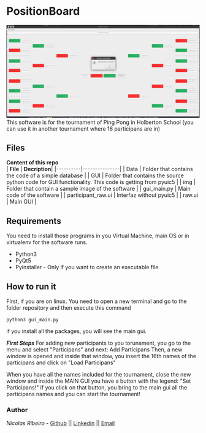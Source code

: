 # PositionBoard
<img src="img/Imagen.png" alt="Install developer terminal" />
This software is for the tournament of Ping Pong in Holberton School (you can use it in another tournament where 16 participans are in)

## Files
   **Content of this repo**    
| **File** | **Decription**|
|----------|---------------|
| Data | Folder that contains the code of a simple database |
| GUI | Folder that contains the source python code for GUI functionality. This code is getting from pyuic5 |
| img | Folder that contain a sample image of the software |
| gui_main.py | Main code of the software |
| participant_raw.ui | Interfaz without pyuic5 |
| raw.ui | Main GUI |

## Requirements
You need to install those programs in you Virtual Machine, main OS or in virtualenv for the software runs.

* Python3
* PyQt5
* Pyinstaller - Only if you want to create an executable file

## How to run it
First, if you are on linux. You need to open a new terminal and go to the folder repository and then execute this command
```
python3 gui_main.py
```

if you install all the packages, you will see the main gui.

***First Steps***
For adding new participants to you torunament, you go to the menu and select "Participans" and next: Add Participans
Then, a new window is opened and inside that window, you insert the 16th names of the participans and click on "Load Participans"

When you have all the names included for the tournament, close the new window and inside the MAIN GUI you have a button with the legend: "Set Participans!"
if you click on that button, you bring to the main gui all the participans names and you can start the tournament!


### Author
*Nicolas Ribeiro* - [Github](https://github.com/nikolasribeiro) || [Linkedin](https://www.linkedin.com/in/nicolas-sebastian-ribeiro/) || [Email](nikolas.sebastian.ribeiro@gmail.com)
